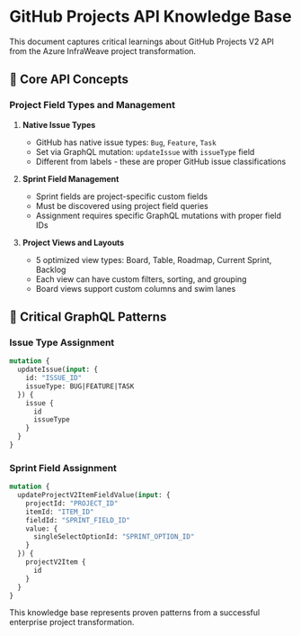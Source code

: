 # GitHub Projects API Knowledge Base

This document captures critical learnings about GitHub Projects V2 API from the Azure InfraWeave project transformation.

## 🎯 Core API Concepts

### Project Field Types and Management

1. **Native Issue Types**
   - GitHub has native issue types: `Bug`, `Feature`, `Task`
   - Set via GraphQL mutation: `updateIssue` with `issueType` field
   - Different from labels - these are proper GitHub issue classifications

2. **Sprint Field Management**
   - Sprint fields are project-specific custom fields
   - Must be discovered using project field queries
   - Assignment requires specific GraphQL mutations with proper field IDs

3. **Project Views and Layouts**
   - 5 optimized view types: Board, Table, Roadmap, Current Sprint, Backlog
   - Each view can have custom filters, sorting, and grouping
   - Board views support custom columns and swim lanes

## 🔧 Critical GraphQL Patterns

### Issue Type Assignment
```graphql
mutation {
  updateIssue(input: {
    id: "ISSUE_ID"
    issueType: BUG|FEATURE|TASK
  }) {
    issue {
      id
      issueType
    }
  }
}
```

### Sprint Field Assignment
```graphql
mutation {
  updateProjectV2ItemFieldValue(input: {
    projectId: "PROJECT_ID"
    itemId: "ITEM_ID"
    fieldId: "SPRINT_FIELD_ID"
    value: {
      singleSelectOptionId: "SPRINT_OPTION_ID"
    }
  }) {
    projectV2Item {
      id
    }
  }
}
```

This knowledge base represents proven patterns from a successful enterprise project transformation.
